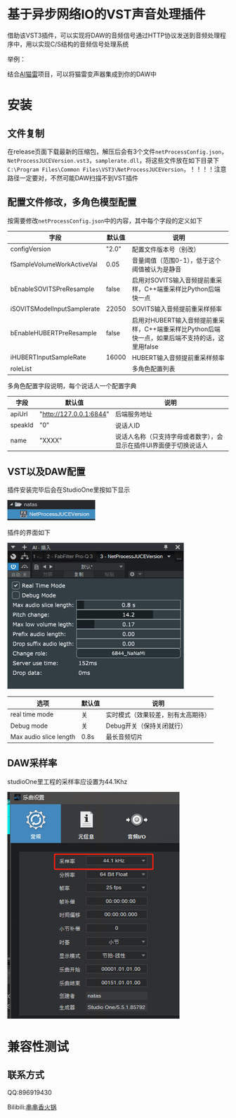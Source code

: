 # 基于异步网络IO的VST声音处理插件

借助该VST3插件，可以实现将DAW的音频信号通过HTTP协议发送到音频处理程序中，用以实现C/S结构的音频信号处理系统

举例：

结合[AI猫雷](https://github.com/IceKyrin/sovits_f0_infer/tree/main)项目，可以将猫雷变声器集成到你的DAW中

# 安装

## 文件复制

在release页面下载最新的压缩包，解压后会有3个文件`netProcessConfig.json`，`NetProcessJUCEVersion.vst3`，`samplerate.dll`，将这些文件放在如下目录下`C:\Program Files\Common Files\VST3\NetProcessJUCEVersion`，！！！！注意路径一定要对，不然可能DAW扫描不到VST插件

## 配置文件修改，多角色模型配置

按需要修改`netProcessConfig.json`中的内容，其中每个字段的定义如下

|  字段   | 默认值  | 说明 |
|  ----  | ----  | --- |
| configVersion  | "2.0" | 配置文件版本号（别改） |
| fSampleVolumeWorkActiveVal  | 0.05 | 音量阈值（范围0-1），低于这个阈值被认为是静音 |
| bEnableSOVITSPreResample  | false | 启用对SOVITS输入音频提前重采样，C++端重采样比Python后端快一点 |
| iSOVITSModelInputSamplerate  | 22050 | SOVITS输入音频提前重采样频率 |
| bEnableHUBERTPreResample  | false | 启用对HUBERT输入音频提前重采样，C++端重采样比Python后端快一点，如果后端不支持的话，这里用false |
| iHUBERTInputSampleRate  | 16000 | HUBERT输入音频提前重采样频率 |
| roleList  |  | 多角色配置列表 |

多角色配置字段说明，每个说话人一个配置字典

|  字段   | 默认值  | 说明 |
|  ----  | ----  | --- |
| apiUrl  | "http://127.0.0.1:6844" | 后端服务地址 |
| speakId  | "0" | 说话人ID |
| name  | "XXXX" | 说话人名称（只支持字母或者数字），会显示在插件UI界面便于切换说话人 |

## VST以及DAW配置

插件安装完毕后会在StudioOne里按如下显示

![studioOnePlugins](./docs/plugins.png)

插件的界面如下

![main](./docs/main.png)

|  选项   | 默认值  | 说明 |
|  ----  | ----  | --- |
| real time mode  | 关 | 实时模式（效果较差，别有太高期待） |
| Debug mode  | 关 | Debug开关（保持关闭就行） |
| Max audio slice length  | 0.8s | 最长音频切片 |

## DAW采样率

studioOne里工程的采样率应设置为44.1Khz

![44.1kHz](./docs/studioOneSampleRateSetting.png)

# 兼容性测试

## 联系方式

QQ:896919430

Bilibili:[串串香火锅](https://space.bilibili.com/4958385)


